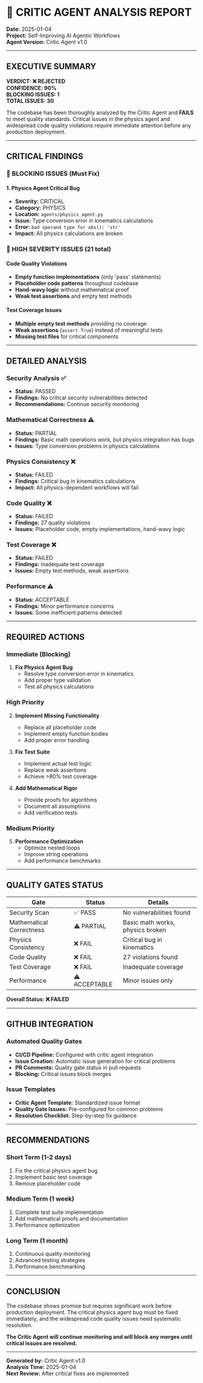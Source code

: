 # 🚨 CRITIC AGENT ANALYSIS REPORT

**Date:** 2025-01-04  
**Project:** Self-Improving AI Agentic Workflows  
**Agent Version:** Critic Agent v1.0  

---

## EXECUTIVE SUMMARY

**VERDICT: ❌ REJECTED**  
**CONFIDENCE: 90%**  
**BLOCKING ISSUES: 1**  
**TOTAL ISSUES: 30**

The codebase has been thoroughly analyzed by the Critic Agent and **FAILS** to meet quality standards. Critical issues in the physics agent and widespread code quality violations require immediate attention before any production deployment.

---

## CRITICAL FINDINGS

### 🚨 BLOCKING ISSUES (Must Fix)

#### 1. Physics Agent Critical Bug
- **Severity:** CRITICAL
- **Category:** PHYSICS
- **Location:** `agents/physics_agent.py`
- **Issue:** Type conversion error in kinematics calculations
- **Error:** `bad operand type for abs(): 'str'`
- **Impact:** All physics calculations are broken

### 🔴 HIGH SEVERITY ISSUES (21 total)

#### Code Quality Violations
- **Empty function implementations** (only 'pass' statements)
- **Placeholder code patterns** throughout codebase
- **Hand-wavy logic** without mathematical proof
- **Weak test assertions** and empty test methods

#### Test Coverage Issues
- **Multiple empty test methods** providing no coverage
- **Weak assertions** (`assert True`) instead of meaningful tests
- **Missing test files** for critical components

---

## DETAILED ANALYSIS

### Security Analysis ✅
- **Status:** PASSED
- **Findings:** No critical security vulnerabilities detected
- **Recommendations:** Continue security monitoring

### Mathematical Correctness ⚠️
- **Status:** PARTIAL
- **Findings:** Basic math operations work, but physics integration has bugs
- **Issues:** Type conversion problems in physics calculations

### Physics Consistency ❌
- **Status:** FAILED
- **Findings:** Critical bug in kinematics calculations
- **Impact:** All physics-dependent workflows will fail

### Code Quality ❌
- **Status:** FAILED
- **Findings:** 27 quality violations
- **Issues:** Placeholder code, empty implementations, hand-wavy logic

### Test Coverage ❌
- **Status:** FAILED
- **Findings:** Inadequate test coverage
- **Issues:** Empty test methods, weak assertions

### Performance ⚠️
- **Status:** ACCEPTABLE
- **Findings:** Minor performance concerns
- **Issues:** Some inefficient patterns detected

---

## REQUIRED ACTIONS

### Immediate (Blocking)
1. **Fix Physics Agent Bug**
   - Resolve type conversion error in kinematics
   - Add proper type validation
   - Test all physics calculations

### High Priority
2. **Implement Missing Functionality**
   - Replace all placeholder code
   - Implement empty function bodies
   - Add proper error handling

3. **Fix Test Suite**
   - Implement actual test logic
   - Replace weak assertions
   - Achieve >80% test coverage

4. **Add Mathematical Rigor**
   - Provide proofs for algorithms
   - Document all assumptions
   - Add verification tests

### Medium Priority
5. **Performance Optimization**
   - Optimize nested loops
   - Improve string operations
   - Add performance benchmarks

---

## QUALITY GATES STATUS

| Gate | Status | Details |
|------|--------|---------|
| Security Scan | ✅ PASS | No vulnerabilities found |
| Mathematical Correctness | ⚠️ PARTIAL | Basic math works, physics broken |
| Physics Consistency | ❌ FAIL | Critical bug in kinematics |
| Code Quality | ❌ FAIL | 27 violations found |
| Test Coverage | ❌ FAIL | Inadequate coverage |
| Performance | ⚠️ ACCEPTABLE | Minor issues only |

**Overall Status: ❌ FAILED**

---

## GITHUB INTEGRATION

### Automated Quality Gates
- **CI/CD Pipeline:** Configured with critic agent integration
- **Issue Creation:** Automatic issue generation for critical problems
- **PR Comments:** Quality gate status in pull requests
- **Blocking:** Critical issues block merges

### Issue Templates
- **Critic Agent Template:** Standardized issue format
- **Quality Gate Issues:** Pre-configured for common problems
- **Resolution Checklist:** Step-by-step fix guidance

---

## RECOMMENDATIONS

### Short Term (1-2 days)
1. Fix the critical physics agent bug
2. Implement basic test coverage
3. Remove placeholder code

### Medium Term (1 week)
1. Complete test suite implementation
2. Add mathematical proofs and documentation
3. Performance optimization

### Long Term (1 month)
1. Continuous quality monitoring
2. Advanced testing strategies
3. Performance benchmarking

---

## CONCLUSION

The codebase shows promise but requires significant work before production deployment. The critical physics agent bug must be fixed immediately, and the widespread code quality issues need systematic resolution.

**The Critic Agent will continue monitoring and will block any merges until critical issues are resolved.**

---

**Generated by:** Critic Agent v1.0  
**Analysis Time:** 2025-01-04  
**Next Review:** After critical fixes are implemented

